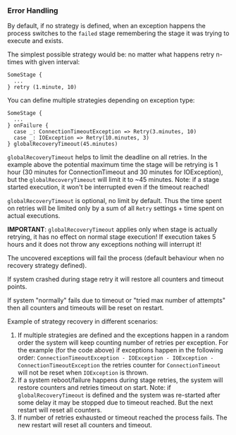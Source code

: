 ### Error Handling

By default, if no strategy is defined, when an exception happens the process switches to the `failed` stage remembering
the stage it was trying to execute and exists.

The simplest possible strategy would be: no matter what happens retry n-times with given interval:

```
SomeStage {
  ...
} retry (1.minute, 10)
```

You can define multiple strategies depending on exception type:

```
SomeStage {
  ...
} onFailure {
  case _: ConnectionTimeoutException => Retry(3.minutes, 10)
  case _: IOException => Retry(10.minutes, 3)
} globalRecoveryTimeout(45.minutes)
```

`globalRecoveryTimeout` helps to limit the deadline on all retries.
In the example above the potential maximum time the stage will be retrying is 1 hour
(30 minutes for ConnectionTimeout and 30 minutes for IOException),
 but the `globalRecoveryTimeout` will limit it to ~45 minutes.
Note: if a stage started execution, it won't be interrupted even if the timeout reached!

`globalRecoveryTimeout` is optional, no limit by default.
Thus the time spent on retries will be limited only by a sum of all `Retry` settings + time spent on actual executions.

**IMPORTANT**: `globalRecoveryTimeout` applies only when stage is actually retrying, it has no effect on normal stage execution!
  If execution takes 5 hours and it does not throw any exceptions nothing will interrupt it!

The uncovered exceptions will fail the process (default behaviour when no recovery strategy defined).

If system crashed during stage retry it will restore all counters and timeout points.

If system "normally" fails due to timeout or "tried max number of attempts" then all counters and timeouts will be reset on restart.

Example of strategy recovery in different scenarios:

1. If multiple strategies are defined and the exceptions happen in a random order the system will keep counting
 number of retries per exception.
For the example (for the code above) if exceptions happen in the following order:
`ConnectionTimeoutException - IOException - IOException - ConnectionTimeoutException` the retries counter for
`ConnectionTimeout` will not be reset when `IOException` is thrown.
1. If a system reboot/failure happens during stage retries, the system will restore counters and retries timeout on start.
Note: if `globalRecoveryTimeout` is defined and the system was re-started after some delay it may be stopped due to timeout reached.
But the next restart will reset all counters.
1. If number of retries exhausted or timeout reached the process fails. The new restart will reset all counters and timeout.
